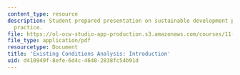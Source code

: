 ```yaml
---
content_type: resource
description: Student prepared presentation on sustainable development planning and
  practice.
file: https://ol-ocw-studio-app-production.s3.amazonaws.com/courses/11-947-sustainable-economic-development-spring-2004/d410949f8efe6d4c46402838fc54b91d_vietaid_phase1.pdf
file_type: application/pdf
resourcetype: Document
title: 'Existing Conditions Analysis: Introduction'
uid: d410949f-8efe-6d4c-4640-2838fc54b91d
---
```

